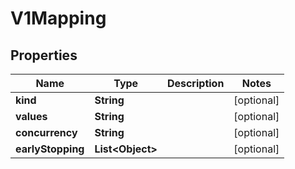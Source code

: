 
# V1Mapping

## Properties
Name | Type | Description | Notes
------------ | ------------- | ------------- | -------------
**kind** | **String** |  |  [optional]
**values** | **String** |  |  [optional]
**concurrency** | **String** |  |  [optional]
**earlyStopping** | **List&lt;Object&gt;** |  |  [optional]



